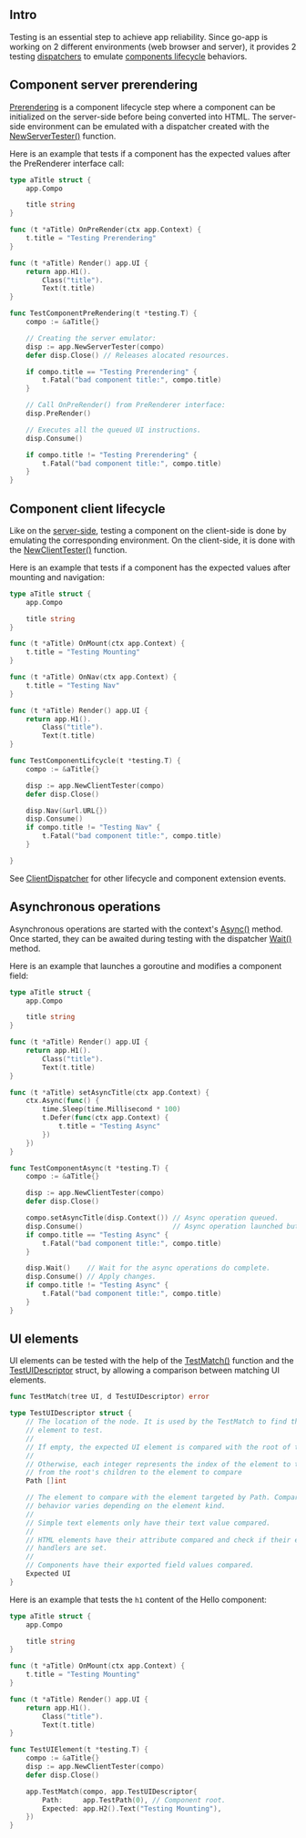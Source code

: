 ## Intro

Testing is an essential step to achieve app reliability. Since go-app is working on 2 different environments (web browser and server), it provides 2 testing [dispatchers](/reference#Dispatcher) to emulate [components lifecycle](/components#lifecycle-events) behaviors.

## Component server prerendering

[Prerendering](/components#prerender) is a component lifecycle step where a component can be initialized on the server-side before being converted into HTML. The server-side environment can be emulated with a dispatcher created with the [NewServerTester()](/reference#NewServerTester) function.

Here is an example that tests if a component has the expected values after the PreRenderer interface call:

```go
type aTitle struct {
	app.Compo

	title string
}

func (t *aTitle) OnPreRender(ctx app.Context) {
	t.title = "Testing Prerendering"
}

func (t *aTitle) Render() app.UI {
	return app.H1().
		Class("title").
		Text(t.title)
}

func TestComponentPreRendering(t *testing.T) {
	compo := &aTitle{}

	// Creating the server emulator:
	disp := app.NewServerTester(compo)
	defer disp.Close() // Releases alocated resources.

	if compo.title == "Testing Prerendering" {
		t.Fatal("bad component title:", compo.title)
	}

	// Call OnPreRender() from PreRenderer interface:
	disp.PreRender()

	// Executes all the queued UI instructions.
	disp.Consume()

	if compo.title != "Testing Prerendering" {
		t.Fatal("bad component title:", compo.title)
	}
}
```

## Component client lifecycle

Like on the [server-side](#testing-component-server-prerendering), testing a component on the client-side is done by emulating the corresponding environment. On the client-side, it is done with the [NewClientTester()](/reference#NewClientTester) function.

Here is an example that tests if a component has the expected values after mounting and navigation:

```go
type aTitle struct {
	app.Compo

	title string
}

func (t *aTitle) OnMount(ctx app.Context) {
	t.title = "Testing Mounting"
}

func (t *aTitle) OnNav(ctx app.Context) {
	t.title = "Testing Nav"
}

func (t *aTitle) Render() app.UI {
	return app.H1().
		Class("title").
		Text(t.title)
}

func TestComponentLifcycle(t *testing.T) {
	compo := &aTitle{}

	disp := app.NewClientTester(compo)
	defer disp.Close()

	disp.Nav(&url.URL{})
	disp.Consume()
	if compo.title != "Testing Nav" {
		t.Fatal("bad component title:", compo.title)
	}

}
```

See [ClientDispatcher](/reference#ClientDispatcher) for other lifecycle and component extension events.

## Asynchronous operations

Asynchronous operations are started with the context's [Async()](/concurrency#async) method. Once started, they can be awaited during testing with the dispatcher [Wait()](/reference#Dispatcher) method.

Here is an example that launches a goroutine and modifies a component field:

```go
type aTitle struct {
	app.Compo

	title string
}

func (t *aTitle) Render() app.UI {
	return app.H1().
		Class("title").
		Text(t.title)
}

func (t *aTitle) setAsyncTitle(ctx app.Context) {
	ctx.Async(func() {
		time.Sleep(time.Millisecond * 100)
		t.Defer(func(ctx app.Context) {
			t.title = "Testing Async"
		})
	})
}

func TestComponentAsync(t *testing.T) {
	compo := &aTitle{}

	disp := app.NewClientTester(compo)
	defer disp.Close()

	compo.setAsyncTitle(disp.Context()) // Async operation queued.
	disp.Consume()                      // Async operation launched but not completed.
	if compo.title == "Testing Async" {
		t.Fatal("bad component title:", compo.title)
	}

	disp.Wait()    // Wait for the async operations do complete.
	disp.Consume() // Apply changes.
	if compo.title != "Testing Async" {
		t.Fatal("bad component title:", compo.title)
	}
}
```

## UI elements

UI elements can be tested with the help of the [TestMatch()](/reference#TestMatch) function and the [TestUIDescriptor](/reference#TestUIDescriptor) struct, by allowing a comparison between matching UI elements.

```go
func TestMatch(tree UI, d TestUIDescriptor) error
```

```go
type TestUIDescriptor struct {
    // The location of the node. It is used by the TestMatch to find the
    // element to test.
    //
    // If empty, the expected UI element is compared with the root of the tree.
    //
    // Otherwise, each integer represents the index of the element to traverse,
    // from the root's children to the element to compare
    Path []int

    // The element to compare with the element targeted by Path. Compare
    // behavior varies depending on the element kind.
    //
    // Simple text elements only have their text value compared.
    //
    // HTML elements have their attribute compared and check if their event
    // handlers are set.
    //
    // Components have their exported field values compared.
    Expected UI
}
```

Here is an example that tests the `h1` content of the Hello component:

```go
type aTitle struct {
	app.Compo

	title string
}

func (t *aTitle) OnMount(ctx app.Context) {
	t.title = "Testing Mounting"
}

func (t *aTitle) Render() app.UI {
	return app.H1().
		Class("title").
		Text(t.title)
}

func TestUIElement(t *testing.T) {
	compo := &aTitle{}
	disp := app.NewClientTester(compo)
	defer disp.Close()

	app.TestMatch(compo, app.TestUIDescriptor{
		Path:     app.TestPath(0), // Component root.
		Expected: app.H2().Text("Testing Mounting"),
	})
}

```
